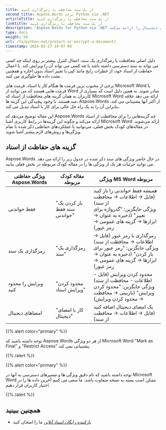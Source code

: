 ```yaml
---
title: از یک سند محافظت یا رمزگذاری کنید
second_title: Aspose.Words برای Python via .NET
articleTitle: از یک سند محافظت یا رمزگذاری کنید
linktitle: از یک سند محافظت یا رمزگذاری کنید
description: "Aspose.Words for Python via .NET برای محافظت از اسناد، فقط خواندنی، رمزگذاری یک سند، محدود کردن ویرایش و امضای دیجیتال را ارائه می‌کند. Aspose.Words از اکثر گزینه های حفاظتی Word پشتیبانی می کند."
type: docs
weight: 50
url: /fa/python-net/protect-or-encrypt-a-document/
timestamp: 2024-01-27-14-07-04
---
```


دلیل اصلی محافظت یا رمزگذاری یک سند، اعمال کنترل بیشتر بر روی اینکه چه کسی می تواند به سند دسترسی داشته باشد یا چه کسی می تواند آن را ویرایش کند. با اعمال حفاظت از اسناد خود، از خطرات رایج مانند کپی یا تغییر اسناد بدون اجازه و همچنین نشت داده ها جلوگیری می کنید.

برخی از محبوب ترین فرمت ها هنگام کار با اسناد، فرمت های Microsoft Word یا فرمت هایی هستند که می توانند از Word صادر شوند. به همین دلیل است که بسیاری از کاربران به همان گزینه های محافظت از اسناد که Microsoft Word ارائه می دهد علاقه مند هستند. با وجود پیچیدگی این گزینه ها، Aspose.Words از اکثر آنها پشتیبانی می کند، بنابراین آن را به یک راه حل عالی برای کار با اسناد تبدیل می کند.

این مقاله توضیح می‌دهد که Aspose.Words چه گزینه‌هایی را برای محافظت از اسناد ارائه می‌کند و چگونه این گزینه‌ها در رابط کاربری آشنا Microsoft Word ارائه می‌شوند. در مقاله‌های کودک بخش فعلی، می‌توانید با عملکردهای حفاظتی ذکر شده با تمام ویژگی‌ها و روش‌های لازم بیشتر آشنا شوید.

## گزینه های حفاظت از اسناد

Aspose.Words در حال حاضر ویژگی های سند ذکر شده در جدول زیر را ارائه می دهد. می توانید جزئیات هر یک از ویژگی ها را در مقاله کودک مربوطه در بخش فعلی بیابید.

|  ویژگی حفاظتی Aspose.Words |  مقاله کودک مربوطه |  ویژگی MS Word مربوطه |
|  -------------------------------  |  ------------------------------  |  ------------------------------------------------------------  |
|  فقط خواندنی |  "باز کردن یک سند فقط خواندنی" |  همیشه فقط خواندنی را باز کنید (فایل → اطلاعات → محافظت از سند)<br /> ویژگی جایگزین: "گذرواژه برای تغییر" (ذخیره به عنوان → ابزارها → گزینه های عمومی → رمز عبور) |
|  رمزگذاری یک سند |  "رمزگذاری یک سند" |  رمزگذاری با رمز عبور (فایل → اطلاعات → محافظت از سند)<br /> ویژگی جایگزین: "رمز عبور برای باز کردن" (ذخیره به عنوان → ابزارها → گزینه های عمومی → رمز عبور) |
|  ویرایش را محدود کنید |  "محدود کردن ویرایش اسناد" |  محدود کردن ویرایش (فایل - اطلاعات - محافظت از سند)<br /> ویژگی جایگزین: "محدود کردن ویرایش" (بازبینی → محافظت → محدود کردن ویرایش) |
|  امضاهای دیجیتال |  "کار با امضای دیجیتال" |  یک امضای دیجیتال اضافه کنید (فایل → اطلاعات → محافظت از سند) |

{{% alert color="primary" %}}

توجه داشته باشید که Aspose.Words از هر دو ویژگی Microsoft Word "Mark as Final" و "Restrict Access" پشتیبانی نمی کند.

{{% /alert %}}

{{% alert color="primary" %}}

توجه داشته باشید که نام دقیق ویژگی ها و مسیرهای دسترسی به آنها در Microsoft Word ممکن است بسته به نسخه متفاوت باشد، ما سعی می کنیم آخرین داده ها را در اختیار کاربران قرار دهیم.

{{% /alert %}}

## همچنین ببینید

* [بازکننده رایگان اسناد آنلاین](https://products.aspose.app/words/unlock) ما را امتحان کنید
